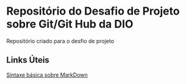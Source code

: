 # Repositório do Desafio de Projeto sobre Git/Git Hub da DIO
Repositório criado para o desfio de projeto

## Links Úteis
[Sintaxe básica sobre MarkDown](https://www.markdownguide.org/basic-syntax/)
